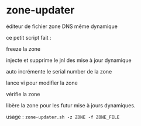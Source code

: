 # zone-updater
éditeur de fichier zone DNS même dynamique

ce petit script fait :

freeze la zone

injecte et supprime le jnl des mise à jour dynamique

auto incrémente le serial number de la zone

lance vi pour modifier la zone

vérifie la zone

libère la zone pour les futur mise à jours dynamiques.
    
usage : ```zone-updater.sh -z ZONE -f ZONE_FILE```
